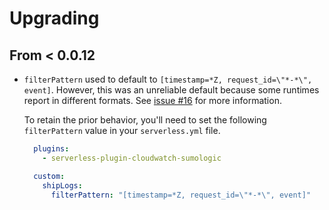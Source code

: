 # Upgrading

## From < 0.0.12

* `filterPattern` used to default to `[timestamp=*Z, request_id=\"*-*\", event]`.
  However, this was an unreliable default because some runtimes report in
  different formats. See [issue #16](https://github.com/ACloudGuru/serverless-plugin-cloudwatch-sumologic/issues/16)
  for more information.

  To retain the prior behavior, you'll need to set the following `filterPattern`
  value in your `serverless.yml` file.

  ```yaml
    plugins:
      - serverless-plugin-cloudwatch-sumologic

    custom:
      shipLogs:
        filterPattern: "[timestamp=*Z, request_id=\"*-*\", event]"
  ```
